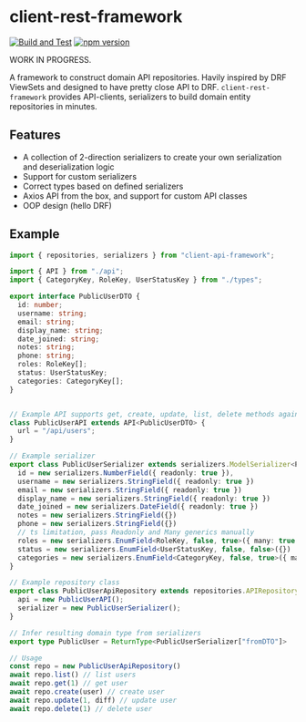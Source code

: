 # client-rest-framework

[![Build and Test](https://github.com/A/client-rest-framework/actions/workflows/ci.yml/badge.svg)](https://github.com/A/client-rest-framework/actions/workflows/ci.yml)
[![npm version](https://badge.fury.io/js/client-rest-framework.svg)](https://badge.fury.io/js/client-rest-framework)

WORK IN PROGRESS.

A framework to construct domain API repositories. Havily inspired by DRF ViewSets
and designed to have pretty close API to DRF. `client-rest-framework` provides
API-clients, serializers to build domain entity repositories in minutes.

## Features

- A collection of 2-direction serializers to create your own serialization
  and deserialization logic
- Support for custom serializers
- Correct types based on defined serializers
- Axios API from the box, and support for custom API classes
- OOP design (hello DRF)

## Example

```ts
import { repositories, serializers } from "client-api-framework";

import { API } from "./api";
import { CategoryKey, RoleKey, UserStatusKey } from "./types";

export interface PublicUserDTO {
  id: number;
  username: string;
  email: string;
  display_name: string;
  date_joined: string;
  notes: string;
  phone: string;
  roles: RoleKey[];
  status: UserStatusKey;
  categories: CategoryKey[];
}


// Example API supports get, create, update, list, delete methods against given URL
class PublicUserAPI extends API<PublicUserDTO> {
  url = "/api/users";
}

// Example serializer
export class PublicUserSerializer extends serializers.ModelSerializer<PublicUserDTO> {
  id = new serializers.NumberField({ readonly: true }),
  username = new serializers.StringField({ readonly: true })
  email = new serializers.StringField({ readonly: true })
  display_name = new serializers.StringField({ readonly: true })
  date_joined = new serializers.DateField({ readonly: true })
  notes = new serializers.StringField({})
  phone = new serializers.StringField({})
  // ts limitation, pass Readonly and Many generics manually
  roles = new serializers.EnumField<RoleKey, false, true>({ many: true })
  status = new serializers.EnumField<UserStatusKey, false, false>({})
  categories = new serializers.EnumField<CategoryKey, false, true>({ many: true })
}

// Example repository class
export class PublicUserApiRepository extends repositories.APIRepository<PublicUserDTO> {
  api = new PublicUserAPI();
  serializer = new PublicUserSerializer();
}

// Infer resulting domain type from serializers
export type PublicUser = ReturnType<PublicUserSerializer["fromDTO"]>

// Usage
const repo = new PublicUserApiRepository()
await repo.list() // list users
await repo.get(1) // get user
await repo.create(user) // create user
await repo.update(1, diff) // update user
await repo.delete(1) // delete user

```

